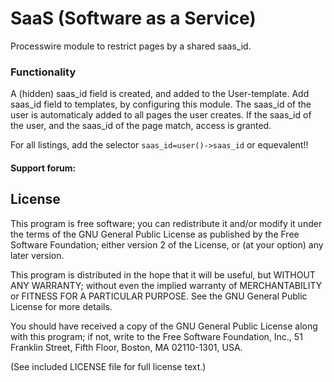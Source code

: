 # SaaS (Software as a Service)

Processwire module to restrict pages by a shared saas_id.

### Functionality

A (hidden) saas_id field is created, and added to the User-template.
Add saas_id field to templates, by configuring this module.
The saas_id of the user is automaticaly added to all pages the user creates.
If the saas_id of the user, and the saas_id of the page match, access is granted.

For all listings, add the selector ```saas_id=user()->saas_id``` or equevalent!!

#### Support forum:


## License

This program is free software; you can redistribute it and/or
modify it under the terms of the GNU General Public License
as published by the Free Software Foundation; either version 2
of the License, or (at your option) any later version.

This program is distributed in the hope that it will be useful,
but WITHOUT ANY WARRANTY; without even the implied warranty of
MERCHANTABILITY or FITNESS FOR A PARTICULAR PURPOSE.  See the
GNU General Public License for more details.

You should have received a copy of the GNU General Public License
along with this program; if not, write to the Free Software
Foundation, Inc., 51 Franklin Street, Fifth Floor, Boston, MA  02110-1301, USA.

(See included LICENSE file for full license text.)